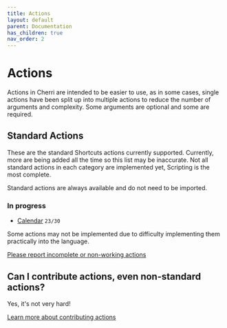 ```yaml
---
title: Actions
layout: default
parent: Documentation
has_children: true
nav_order: 2
---
```


# Actions

Actions in Cherri are intended to be easier to use, as in some cases, single actions have been split up into multiple
actions to reduce the number of arguments and complexity. Some arguments are optional and some are required.

## Standard Actions

These are the standard Shortcuts actions currently supported. Currently, more are being added all the time so this list
may be inaccurate. Not all standard actions in each category are implemented yet, Scripting is the most complete.

Standard actions are always available and do not need to be imported.

### In progress

- [Calendar](standard/calendar) `23/30`

Some actions may not be implemented due to difficulty implementing them practically into the language.

[Please report incomplete or non-working actions](https://github.com/electrikmilk/cherri/issues)

## Can I contribute actions, even non-standard actions?

Yes, it's not very hard!

[Learn more about contributing actions](/compiler/actions)
